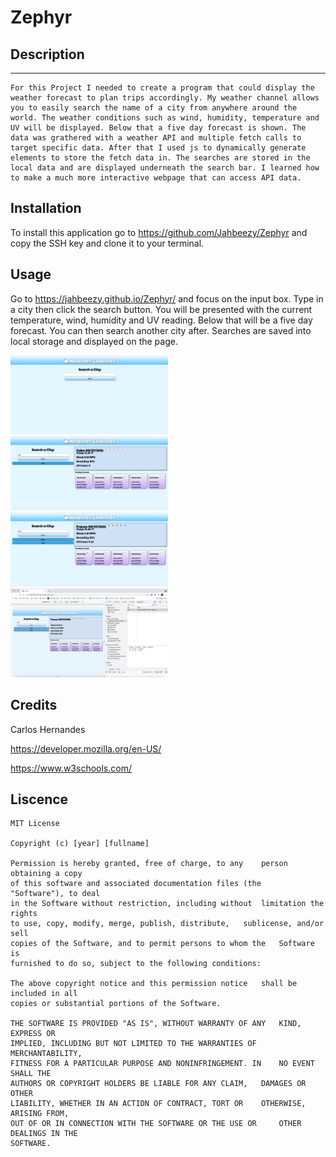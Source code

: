 # Zephyr

## Description
---
    For this Project I needed to create a program that could display the weather forecast to plan trips accordingly. My weather channel allows you to easily search the name of a city from anywhere around the world. The weather conditions such as wind, humidity, temperature and UV will be displayed. Below that a five day forecast is shown. The data was grathered with a weather API and multiple fetch calls to target specific data. After that I used js to dynamically generate elements to store the fetch data in. The searches are stored in the local data and are displayed underneath the search bar. I learned how to make a much more interactive webpage that can access API data.

## Installation

To install this application go to https://github.com/Jahbeezy/Zephyr and copy the SSH key and clone it to your terminal.

## Usage

Go to https://jahbeezy.github.io/Zephyr/ and focus on the input box. Type in a city then click the search button. You will be presented with the current temperature, wind, humidity and UV reading. Below that will be a five day forecast. You can then search another city after. Searches are saved into local storage and displayed on the page.

<img src="./imgs/home.png" width="50%">
<img src="./imgs/disp1.png" width="50%">
<img src="./imgs/disp2.png" width="50%">
<img src="./imgs/sc.png" width="50%">


## Credits

Carlos Hernandes


https://developer.mozilla.org/en-US/



https://www.w3schools.com/


## Liscence

    MIT License

    Copyright (c) [year] [fullname]
    
    Permission is hereby granted, free of charge, to any    person obtaining a copy
    of this software and associated documentation files (the    "Software"), to deal
    in the Software without restriction, including without  limitation the rights
    to use, copy, modify, merge, publish, distribute,   sublicense, and/or sell
    copies of the Software, and to permit persons to whom the   Software is
    furnished to do so, subject to the following conditions:
    
    The above copyright notice and this permission notice   shall be included in all
    copies or substantial portions of the Software.
    
    THE SOFTWARE IS PROVIDED "AS IS", WITHOUT WARRANTY OF ANY   KIND, EXPRESS OR
    IMPLIED, INCLUDING BUT NOT LIMITED TO THE WARRANTIES OF     MERCHANTABILITY,
    FITNESS FOR A PARTICULAR PURPOSE AND NONINFRINGEMENT. IN    NO EVENT SHALL THE
    AUTHORS OR COPYRIGHT HOLDERS BE LIABLE FOR ANY CLAIM,   DAMAGES OR OTHER
    LIABILITY, WHETHER IN AN ACTION OF CONTRACT, TORT OR    OTHERWISE, ARISING FROM,
    OUT OF OR IN CONNECTION WITH THE SOFTWARE OR THE USE OR     OTHER DEALINGS IN THE
    SOFTWARE.
    